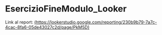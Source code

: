 # EsercizioFineModulo_Looker
Link al report: [(https://lookerstudio.google.com/reporting/230b9b79-7a7c-4cac-8fa6-05de43027c2d/page/PkM5D)](https://lookerstudio.google.com/reporting/effcd46d-517c-4072-94f8-56db27569b47/page/NIZ5D/edit)
